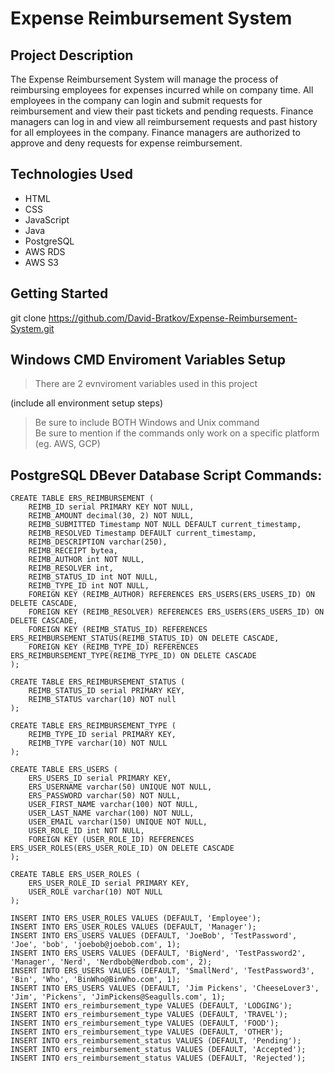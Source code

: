 # Expense Reimbursement System

## Project Description

The Expense Reimbursement System will manage the process of reimbursing employees for expenses incurred while on company time. All employees in the company can login and submit requests for reimbursement and view their past tickets and pending requests. Finance managers can log in and view all reimbursement requests and past history for all employees in the company. Finance managers are authorized to approve and deny requests for expense reimbursement.

## Technologies Used

* HTML
* CSS
* JavaScript
* Java
* PostgreSQL
* AWS RDS
* AWS S3

## Getting Started
   
git clone https://github.com/David-Bratkov/Expense-Reimbursement-System.git

## Windows CMD Enviroment Variables Setup

> There are 2 evnviroment variables used in this project
> 

(include all environment setup steps)

> Be sure to include BOTH Windows and Unix command  
> Be sure to mention if the commands only work on a specific platform (eg. AWS, GCP)

## PostgreSQL DBever Database Script Commands:
```
CREATE TABLE ERS_REIMBURSEMENT (
	REIMB_ID serial PRIMARY KEY NOT NULL,
	REIMB_AMOUNT decimal(30, 2) NOT NULL,
	REIMB_SUBMITTED Timestamp NOT NULL DEFAULT current_timestamp,
	REIMB_RESOLVED Timestamp DEFAULT current_timestamp,
	REIMB_DESCRIPTION varchar(250),
	REIMB_RECEIPT bytea,
	REIMB_AUTHOR int NOT NULL,
	REIMB_RESOLVER int,
	REIMB_STATUS_ID int NOT NULL,
	REIMB_TYPE_ID int NOT NULL,
	FOREIGN KEY (REIMB_AUTHOR) REFERENCES ERS_USERS(ERS_USERS_ID) ON DELETE CASCADE,
	FOREIGN KEY (REIMB_RESOLVER) REFERENCES ERS_USERS(ERS_USERS_ID) ON DELETE CASCADE,
	FOREIGN KEY (REIMB_STATUS_ID) REFERENCES ERS_REIMBURSEMENT_STATUS(REIMB_STATUS_ID) ON DELETE CASCADE,
	FOREIGN KEY (REIMB_TYPE_ID) REFERENCES ERS_REIMBURSEMENT_TYPE(REIMB_TYPE_ID) ON DELETE CASCADE
);
```
```
CREATE TABLE ERS_REIMBURSEMENT_STATUS (
	REIMB_STATUS_ID serial PRIMARY KEY,
	REIMB_STATUS varchar(10) NOT null
);
```
```
CREATE TABLE ERS_REIMBURSEMENT_TYPE (
	REIMB_TYPE_ID serial PRIMARY KEY,
	REIMB_TYPE varchar(10) NOT NULL
);
```
```
CREATE TABLE ERS_USERS (
	ERS_USERS_ID serial PRIMARY KEY,
	ERS_USERNAME varchar(50) UNIQUE NOT NULL,
	ERS_PASSWORD varchar(50) NOT NULL,
	USER_FIRST_NAME varchar(100) NOT NULL,
	USER_LAST_NAME varchar(100) NOT NULL,
	USER_EMAIL varchar(150) UNIQUE NOT NULL,
	USER_ROLE_ID int NOT NULL,
	FOREIGN KEY (USER_ROLE_ID) REFERENCES ERS_USER_ROLES(ERS_USER_ROLE_ID) ON DELETE CASCADE
);
```
```
CREATE TABLE ERS_USER_ROLES (
	ERS_USER_ROLE_ID serial PRIMARY KEY,
	USER_ROLE varchar(10) NOT NULL
);
```
```
INSERT INTO ERS_USER_ROLES VALUES (DEFAULT, 'Employee');
INSERT INTO ERS_USER_ROLES VALUES (DEFAULT, 'Manager');
INSERT INTO ERS_USERS VALUES (DEFAULT, 'JoeBob', 'TestPassword', 'Joe', 'bob', 'joebob@joebob.com', 1);
INSERT INTO ERS_USERS VALUES (DEFAULT, 'BigNerd', 'TestPassword2', 'Manager', 'Nerd', 'Nerdbob@Nerdbob.com', 2);
INSERT INTO ERS_USERS VALUES (DEFAULT, 'SmallNerd', 'TestPassword3', 'Bin', 'Who', 'BinWho@BinWho.com', 1);
INSERT INTO ERS_USERS VALUES (DEFAULT, 'Jim Pickens', 'CheeseLover3', 'Jim', 'Pickens', 'JimPickens@Seagulls.com', 1);
INSERT INTO ers_reimbursement_type VALUES (DEFAULT, 'LODGING');
INSERT INTO ers_reimbursement_type VALUES (DEFAULT, 'TRAVEL');
INSERT INTO ers_reimbursement_type VALUES (DEFAULT, 'FOOD'); 
INSERT INTO ers_reimbursement_type VALUES (DEFAULT, 'OTHER');
INSERT INTO ers_reimbursement_status VALUES (DEFAULT, 'Pending');
INSERT INTO ers_reimbursement_status VALUES (DEFAULT, 'Accepted');
INSERT INTO ers_reimbursement_status VALUES (DEFAULT, 'Rejected');
```
